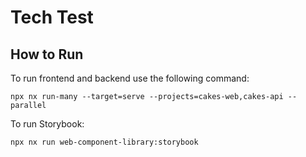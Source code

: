 # Tech Test

## How to Run

To run frontend and backend use the following command:

```
npx nx run-many --target=serve --projects=cakes-web,cakes-api --parallel
```

To run Storybook:

```
npx nx run web-component-library:storybook
```
